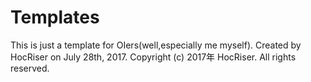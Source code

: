 # Templates
This is just a template for OIers(well,especially me myself). Created by HocRiser on July 28th, 2017. Copyright (c) 2017年 HocRiser. All rights reserved.
